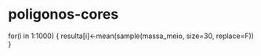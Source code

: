 # poligonos-cores

for(i in 1:1000)
 {
  resulta[i]<-mean(sample(massa_meio,  size=30, replace=F))
 }
